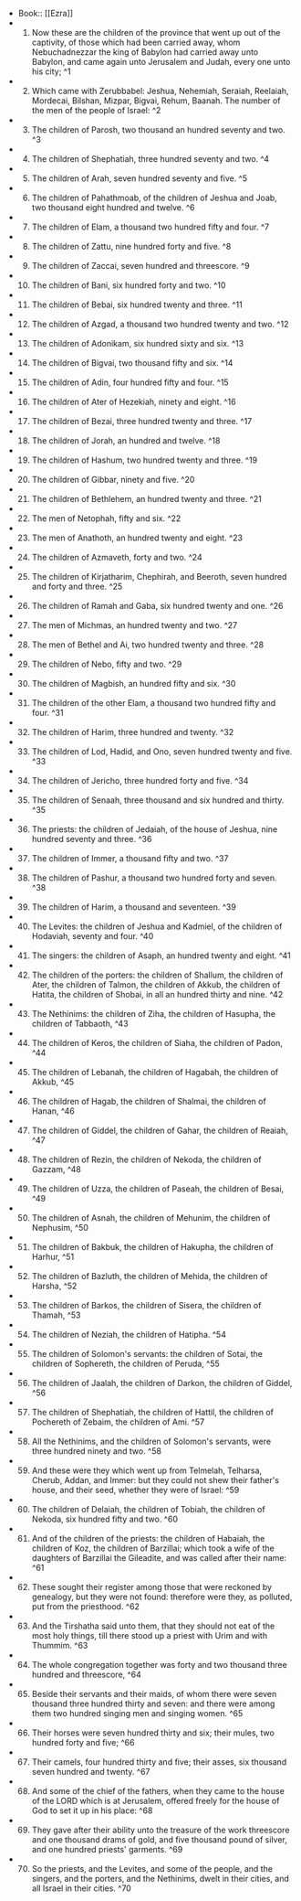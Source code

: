 - Book:: [[Ezra]]
- 1. Now these are the children of the province that went up out of the captivity, of those which had been carried away, whom Nebuchadnezzar the king of Babylon had carried away unto Babylon, and came again unto Jerusalem and Judah, every one unto his city; ^1
- 2. Which came with Zerubbabel: Jeshua, Nehemiah, Seraiah, Reelaiah, Mordecai, Bilshan, Mizpar, Bigvai, Rehum, Baanah. The number of the men of the people of Israel: ^2
- 3. The children of Parosh, two thousand an hundred seventy and two. ^3
- 4. The children of Shephatiah, three hundred seventy and two. ^4
- 5. The children of Arah, seven hundred seventy and five. ^5
- 6. The children of Pahathmoab, of the children of Jeshua and Joab, two thousand eight hundred and twelve. ^6
- 7. The children of Elam, a thousand two hundred fifty and four. ^7
- 8. The children of Zattu, nine hundred forty and five. ^8
- 9. The children of Zaccai, seven hundred and threescore. ^9
- 10. The children of Bani, six hundred forty and two. ^10
- 11. The children of Bebai, six hundred twenty and three. ^11
- 12. The children of Azgad, a thousand two hundred twenty and two. ^12
- 13. The children of Adonikam, six hundred sixty and six. ^13
- 14. The children of Bigvai, two thousand fifty and six. ^14
- 15. The children of Adin, four hundred fifty and four. ^15
- 16. The children of Ater of Hezekiah, ninety and eight. ^16
- 17. The children of Bezai, three hundred twenty and three. ^17
- 18. The children of Jorah, an hundred and twelve. ^18
- 19. The children of Hashum, two hundred twenty and three. ^19
- 20. The children of Gibbar, ninety and five. ^20
- 21. The children of Bethlehem, an hundred twenty and three. ^21
- 22. The men of Netophah, fifty and six. ^22
- 23. The men of Anathoth, an hundred twenty and eight. ^23
- 24. The children of Azmaveth, forty and two. ^24
- 25. The children of Kirjatharim, Chephirah, and Beeroth, seven hundred and forty and three. ^25
- 26. The children of Ramah and Gaba, six hundred twenty and one. ^26
- 27. The men of Michmas, an hundred twenty and two. ^27
- 28. The men of Bethel and Ai, two hundred twenty and three. ^28
- 29. The children of Nebo, fifty and two. ^29
- 30. The children of Magbish, an hundred fifty and six. ^30
- 31. The children of the other Elam, a thousand two hundred fifty and four. ^31
- 32. The children of Harim, three hundred and twenty. ^32
- 33. The children of Lod, Hadid, and Ono, seven hundred twenty and five. ^33
- 34. The children of Jericho, three hundred forty and five. ^34
- 35. The children of Senaah, three thousand and six hundred and thirty. ^35
- 36. The priests: the children of Jedaiah, of the house of Jeshua, nine hundred seventy and three. ^36
- 37. The children of Immer, a thousand fifty and two. ^37
- 38. The children of Pashur, a thousand two hundred forty and seven. ^38
- 39. The children of Harim, a thousand and seventeen. ^39
- 40. The Levites: the children of Jeshua and Kadmiel, of the children of Hodaviah, seventy and four. ^40
- 41. The singers: the children of Asaph, an hundred twenty and eight. ^41
- 42. The children of the porters: the children of Shallum, the children of Ater, the children of Talmon, the children of Akkub, the children of Hatita, the children of Shobai, in all an hundred thirty and nine. ^42
- 43. The Nethinims: the children of Ziha, the children of Hasupha, the children of Tabbaoth, ^43
- 44. The children of Keros, the children of Siaha, the children of Padon, ^44
- 45. The children of Lebanah, the children of Hagabah, the children of Akkub, ^45
- 46. The children of Hagab, the children of Shalmai, the children of Hanan, ^46
- 47. The children of Giddel, the children of Gahar, the children of Reaiah, ^47
- 48. The children of Rezin, the children of Nekoda, the children of Gazzam, ^48
- 49. The children of Uzza, the children of Paseah, the children of Besai, ^49
- 50. The children of Asnah, the children of Mehunim, the children of Nephusim, ^50
- 51. The children of Bakbuk, the children of Hakupha, the children of Harhur, ^51
- 52. The children of Bazluth, the children of Mehida, the children of Harsha, ^52
- 53. The children of Barkos, the children of Sisera, the children of Thamah, ^53
- 54. The children of Neziah, the children of Hatipha. ^54
- 55. The children of Solomon's servants: the children of Sotai, the children of Sophereth, the children of Peruda, ^55
- 56. The children of Jaalah, the children of Darkon, the children of Giddel, ^56
- 57. The children of Shephatiah, the children of Hattil, the children of Pochereth of Zebaim, the children of Ami. ^57
- 58. All the Nethinims, and the children of Solomon's servants, were three hundred ninety and two. ^58
- 59. And these were they which went up from Telmelah, Telharsa, Cherub, Addan, and Immer: but they could not shew their father's house, and their seed, whether they were of Israel: ^59
- 60. The children of Delaiah, the children of Tobiah, the children of Nekoda, six hundred fifty and two. ^60
- 61. And of the children of the priests: the children of Habaiah, the children of Koz, the children of Barzillai; which took a wife of the daughters of Barzillai the Gileadite, and was called after their name: ^61
- 62. These sought their register among those that were reckoned by genealogy, but they were not found: therefore were they, as polluted, put from the priesthood. ^62
- 63. And the Tirshatha said unto them, that they should not eat of the most holy things, till there stood up a priest with Urim and with Thummim. ^63
- 64. The whole congregation together was forty and two thousand three hundred and threescore, ^64
- 65. Beside their servants and their maids, of whom there were seven thousand three hundred thirty and seven: and there were among them two hundred singing men and singing women. ^65
- 66. Their horses were seven hundred thirty and six; their mules, two hundred forty and five; ^66
- 67. Their camels, four hundred thirty and five; their asses, six thousand seven hundred and twenty. ^67
- 68. And some of the chief of the fathers, when they came to the house of the LORD which is at Jerusalem, offered freely for the house of God to set it up in his place: ^68
- 69. They gave after their ability unto the treasure of the work threescore and one thousand drams of gold, and five thousand pound of silver, and one hundred priests' garments. ^69
- 70. So the priests, and the Levites, and some of the people, and the singers, and the porters, and the Nethinims, dwelt in their cities, and all Israel in their cities. ^70
